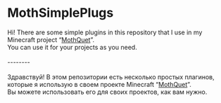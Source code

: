 # MothSimplePlugs
Hi! There are some simple plugins in this repository that I use in my Minecraft project “<a href="vk.com/mothquiet">MothQuet</a>”. 
<br />You can use it for your projects as you need.
<br />
<br />--------
<br />
<br />Здравствуй! В этом репозитории есть несколько простых плагинов, которые я использую в своем проекте Minecraft “<a href="vk.com/mothquiet">MothQuet</a>”. 
<br />Вы можете использовать его для своих проектов, как вам нужно.

